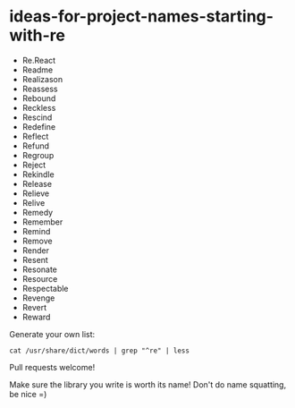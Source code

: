 # ideas-for-project-names-starting-with-re
- Re.React
- Readme
- Realizason
- Reassess
- Rebound
- Reckless
- Rescind
- Redefine
- Reflect
- Refund
- Regroup
- Reject
- Rekindle
- Release
- Relieve
- Relive
- Remedy
- Remember
- Remind
- Remove
- Render
- Resent
- Resonate
- Resource
- Respectable
- Revenge
- Revert
- Reward


Generate your own list:

```
cat /usr/share/dict/words | grep "^re" | less
```

Pull requests welcome!

Make sure the library you write is worth its name! Don't do name squatting, be nice =)
